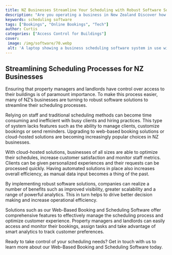```yaml
---
title: NZ Businesses Streamline Your Scheduling with Robust Software Solutions
description: "Are you operating a business in New Zealand Discover how robust software solutions can provide smart scheduling capabilities to streamline your operations and take your business to the next level"
keywords: scheduling software
tags: ["Bookings", "Online Bookings", "Tech"]
author: Curtis
categories: ["Access Control for Buildings"]
cover: 
 image: /img/software/70.webp
 alt: 'A laptop showing a business scheduling software system in use with the New Zealand map in the background'
---
```

## Streamlining Scheduling Processes for NZ Businesses
Ensuring that property managers and landlords have control over access to their buildings is of paramount importance. To make this process easier, many of NZ’s businesses are turning to robust software solutions to streamline their scheduling processes. 

Relying on staff and traditional scheduling methods can become time consuming and inefficient with busy clients and hiring practices. This type of system lacks features such as the ability to manage clients, customize bookings or send reminders. Upgrading to web-based booking solutions or cloud-hosted solutions are becoming increasingly popular choices in NZ businesses. 

With cloud-hosted solutions, businesses of all sizes are able to optimize their schedules, increase customer satisfaction and monitor staff metrics. Clients can be given personalized experiences and their requests can be processed quickly. Having automated solutions in place also increases overall efficiency, as manual data input becomes a thing of the past. 

By implementing robust software solutions, companies can realize a number of benefits such as improved visibility, greater scalability and a range of powerful analytics. This in turn helps to drive better decision making and increase operational efficiency. 

Solutions such as our Web-Based Booking and Scheduling Software offer comprehensive features to effectively manage the scheduling process and optimize customer experience. Property managers and landlords can easily access and monitor their bookings, assign tasks and take advantage of smart analytics to track customer preferences. 

Ready to take control of your scheduling needs? Get in touch with us to learn more about our Web-Based Booking and Scheduling Software today.
